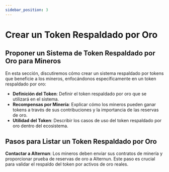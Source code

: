 ```yaml
---
sidebar_position: 3
---
```


# Crear un Token Respaldado por Oro

## Proponer un Sistema de Token Respaldado por Oro para Mineros

En esta sección, discutiremos cómo crear un sistema respaldado por tokens que beneficie a los mineros, enfocándonos específicamente en un token respaldado por oro:

- **Definición del Token**: Definir el token respaldado por oro que se utilizará en el sistema.
- **Recompensas por Minería**: Explicar cómo los mineros pueden ganar tokens a través de sus contribuciones y la importancia de las reservas de oro.
- **Utilidad del Token**: Describir los casos de uso del token respaldado por oro dentro del ecosistema.

## Pasos para Listar un Token Respaldado por Oro

**Contactar a Alternun**: Los mineros deben enviar sus contratos de minería y proporcionar prueba de reservas de oro a Alternun. Este paso es crucial para validar el respaldo del token por activos de oro reales.
